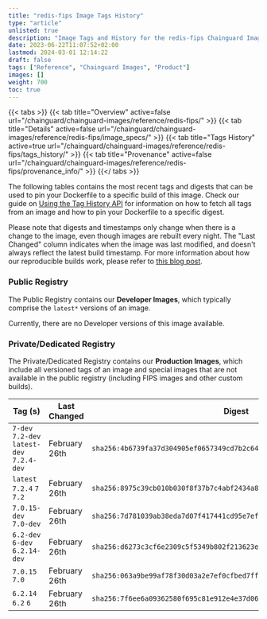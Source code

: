 ```yaml
---
title: "redis-fips Image Tags History"
type: "article"
unlisted: true
description: "Image Tags and History for the redis-fips Chainguard Image"
date: 2023-06-22T11:07:52+02:00
lastmod: 2024-03-01 12:14:22
draft: false
tags: ["Reference", "Chainguard Images", "Product"]
images: []
weight: 700
toc: true
---
```


{{< tabs >}}
{{< tab title="Overview" active=false url="/chainguard/chainguard-images/reference/redis-fips/" >}}
{{< tab title="Details" active=false url="/chainguard/chainguard-images/reference/redis-fips/image_specs/" >}}
{{< tab title="Tags History" active=true url="/chainguard/chainguard-images/reference/redis-fips/tags_history/" >}}
{{< tab title="Provenance" active=false url="/chainguard/chainguard-images/reference/redis-fips/provenance_info/" >}}
{{</ tabs >}}

The following tables contains the most recent tags and digests that can be used to pin your Dockerfile to a specific build of this image. Check our guide on [Using the Tag History API](/chainguard/chainguard-images/using-the-tag-history-api/) for information on how to fetch all tags from an image and how to pin your Dockerfile to a specific digest.

Please note that digests and timestamps only change when there is a change to the image, even though images are rebuilt every night. The "Last Changed" column indicates when the image was last modified, and doesn't always reflect the latest build timestamp. For more information about how our reproducible builds work, please refer to [this blog post](https://www.chainguard.dev/unchained/reproducing-chainguards-reproducible-image-builds).

### Public Registry
The Public Registry contains our **Developer Images**, which typically comprise the `latest*` versions of an image.

Currently, there are no Developer versions of this image available.

### Private/Dedicated Registry
The Private/Dedicated Registry contains our **Production Images**, which include all versioned tags of an image and special images that are not available in the public registry (including FIPS images and other custom builds).

| Tag (s)                                     | Last Changed  | Digest                                                                    |
|---------------------------------------------|---------------|---------------------------------------------------------------------------|
|  `7-dev` `7.2-dev` `latest-dev` `7.2.4-dev` | February 26th | `sha256:4b6739fa37d304905ef0657349cd7b2c64d79b03b22b4fd4a87afbc11c4b7206` |
|  `latest` `7.2.4` `7` `7.2`                 | February 26th | `sha256:8975c39cb010b030f8f37b7c4abf2434a897e7070e993399e94eff81f5d5ddfa` |
|  `7.0.15-dev` `7.0-dev`                     | February 26th | `sha256:7d781039ab38eda7d07f417441cd95e7ef3fd78d093d590c8d738488fed06e51` |
|  `6.2-dev` `6-dev` `6.2.14-dev`             | February 26th | `sha256:d6273c3cf6e2309c5f5349b802f213623e6549d19e9658c5b11b264ccb54c969` |
|  `7.0.15` `7.0`                             | February 26th | `sha256:063a9be99af78f30d03a2e7ef0cfbed7ff965e3bc12070de1e920bac374437a7` |
|  `6.2.14` `6.2` `6`                         | February 26th | `sha256:7f6ee6a09362580f695c81e912e4e37d065ef1e2c62ae1199edbf459ee0b20da` |

